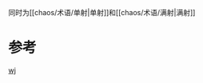 


同时为[[chaos/术语/单射|单射]]和[[chaos/术语/满射|满射]]

# 参考
[wj](https://zh.wikipedia.org/wiki/%E5%8F%8C%E5%B0%84)
